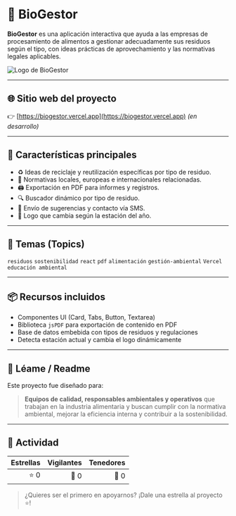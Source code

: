 # 🌿 BioGestor

**BioGestor** es una aplicación interactiva que ayuda a las empresas de procesamiento de alimentos a gestionar adecuadamente sus residuos según el tipo, con ideas prácticas de aprovechamiento y las normativas legales aplicables.

![Logo de BioGestor](https://user-images.githubusercontent.com/your-logo-url-here.png)

---

## 🌐 Sitio web del proyecto

👉 [https://biogestor.vercel.app](https://biogestor.vercel.app) *(en desarrollo)*

---

## 🎯 Características principales

- ♻️ Ideas de reciclaje y reutilización específicas por tipo de residuo.
- 📘 Normativas locales, europeas e internacionales relacionadas.
- 🖨️ Exportación en PDF para informes y registros.
- 🔍 Buscador dinámico por tipo de residuo.
- 📲 Envío de sugerencias y contacto vía SMS.
- 🎨 Logo que cambia según la estación del año.

---

## 📂 Temas (Topics)

`residuos` `sostenibilidad` `react` `pdf` `alimentación` `gestión-ambiental` `Vercel` `educación ambiental`

---

## 📦 Recursos incluidos

- Componentes UI (Card, Tabs, Button, Textarea)
- Biblioteca `jsPDF` para exportación de contenido en PDF
- Base de datos embebida con tipos de residuos y regulaciones
- Detecta estación actual y cambia el logo dinámicamente

---

## 📄 Léame / Readme

Este proyecto fue diseñado para:

> **Equipos de calidad, responsables ambientales y operativos** que trabajan en la industria alimentaria y buscan cumplir con la normativa ambiental, mejorar la eficiencia interna y contribuir a la sostenibilidad.

---

## 🧪 Actividad

| Estrellas | Vigilantes | Tenedores |
|----------:|------------:|-----------:|
| ⭐ 0       | 👀 0        | 🍴 0       |

> ¿Quieres ser el primero en apoyarnos? ¡Dale una estrella al proyecto ⭐!
